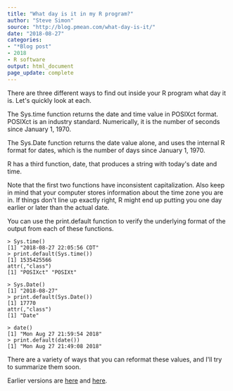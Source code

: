 ```yaml
---
title: "What day is it in my R program?"
author: "Steve Simon"
source: "http://blog.pmean.com/what-day-is-it/"
date: "2018-08-27"
categories:
- "*Blog post"
- 2018
- R software
output: html_document
page_update: complete
---
```


There are three different ways to find out inside your R program what
day it is. Let's quickly look at each.

<!---More--->

The Sys.time function returns the date and time value in POSIXct format.
POSIXct is an industry standard. Numerically, it is the number of
seconds since January 1, 1970.

The Sys.Date function returns the date value alone, and uses the
internal R format for dates, which is the number of days since January
1, 1970.

R has a third function, date, that produces a string with today's date
and time.

Note that the first two functions have inconsistent capitalization. Also
keep in mind that your computer stores information about the time zone
you are in. If things don't line up exactly right, R might end up
putting you one day earlier or later than the actual date.

You can use the print.default function to verify the underlying format
of the output from each of these functions.

```
> Sys.time()
[1] "2018-08-27 22:05:56 CDT"
> print.default(Sys.time())
[1] 1535425566
attr(,"class")
[1] "POSIXct" "POSIXt" 
```

```
> Sys.Date()
[1] "2018-08-27"
> print.default(Sys.Date())
[1] 17770
attr(,"class")
[1] "Date"
```

```
> date()
[1] "Mon Aug 27 21:59:54 2018"
> print.default(date())
[1] "Mon Aug 27 21:49:08 2018"
```

There are a variety of ways that you can reformat these values, and I'll
try to summarize them soon.

Earlier versions are [here][sim1] and [here][sim2].
 
[sim1]: http://blog.pmean.com/what-day-is-it/
[sim2]: http://new.pmean.com/what-day-is-it/
 
